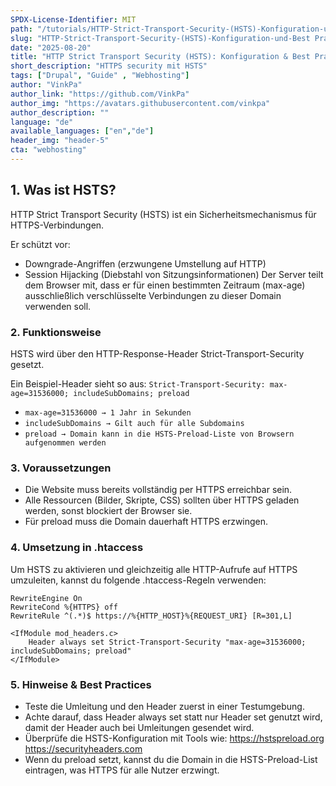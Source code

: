 ```yaml
---
SPDX-License-Identifier: MIT
path: "/tutorials/HTTP-Strict-Transport-Security-(HSTS)-Konfiguration-und-Best Practices"
slug: "HTTP-Strict-Transport-Security-(HSTS)-Konfiguration-und-Best Practices"
date: "2025-08-20"
title: "HTTP Strict Transport Security (HSTS): Konfiguration & Best Practices"
short_description: "HTTPS security mit HSTS"
tags: ["Drupal", "Guide" , "Webhosting"]
author: "VinkPa"
author_link: "https://github.com/VinkPa"
author_img: "https://avatars.githubusercontent.com/vinkpa"
author_description: ""
language: "de"
available_languages: ["en","de"]
header_img: "header-5"
cta: "webhosting"
---
```


## 1. Was ist HSTS?

HTTP Strict Transport Security (HSTS) ist ein Sicherheitsmechanismus für HTTPS-Verbindungen.

Er schützt vor:
- Downgrade-Angriffen (erzwungene Umstellung auf HTTP)
- Session Hijacking (Diebstahl von Sitzungsinformationen)
Der Server teilt dem Browser mit, dass er für einen bestimmten Zeitraum (max-age) ausschließlich verschlüsselte Verbindungen zu dieser Domain verwenden soll.

### 2. Funktionsweise

HSTS wird über den HTTP-Response-Header Strict-Transport-Security gesetzt.

Ein Beispiel-Header sieht so aus:
`Strict-Transport-Security: max-age=31536000; includeSubDomains; preload`
- `max-age=31536000 → 1 Jahr in Sekunden`
- `includeSubDomains → Gilt auch für alle Subdomains`
- `preload → Domain kann in die HSTS-Preload-Liste von Browsern aufgenommen werden`

### 3. Voraussetzungen
- Die Website muss bereits vollständig per HTTPS erreichbar sein.
- Alle Ressourcen (Bilder, Skripte, CSS) sollten über HTTPS geladen werden, sonst blockiert der Browser sie.
- Für preload muss die Domain dauerhaft HTTPS erzwingen.

### 4. Umsetzung in .htaccess

Um HSTS zu aktivieren und gleichzeitig alle HTTP-Aufrufe auf HTTPS umzuleiten, kannst du folgende .htaccess-Regeln verwenden:

``` # Immer HTTPS erzwingen
RewriteEngine On
RewriteCond %{HTTPS} off
RewriteRule ^(.*)$ https://%{HTTP_HOST}%{REQUEST_URI} [R=301,L]
```

```# HSTS-Header setzen
<IfModule mod_headers.c>
    Header always set Strict-Transport-Security "max-age=31536000; includeSubDomains; preload"
</IfModule>
```

### 5. Hinweise & Best Practices

- Teste die Umleitung und den Header zuerst in einer Testumgebung.
- Achte darauf, dass Header always set statt nur Header set genutzt wird, damit der Header auch bei Umleitungen gesendet wird.
- Überprüfe die HSTS-Konfiguration mit Tools wie:
    https://hstspreload.org
    https://securityheaders.com
- Wenn du preload setzt, kannst du die Domain in die HSTS-Preload-List eintragen, was HTTPS für alle Nutzer erzwingt.
